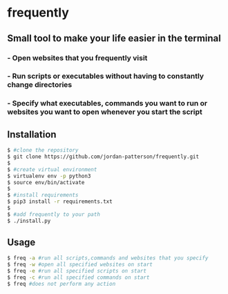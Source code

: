 # frequently
## Small tool to make your life easier in the terminal

### - Open websites that you frequently visit

### - Run scripts or executables without having to constantly change directories

### - Specify what executables, commands you want to run or websites you want to open whenever you start the script

## Installation
```bash
$ #clone the repository
$ git clone https://github.com/jordan-patterson/frequently.git
$
$ #create virtual environment
$ virtualenv env -p python3
$ source env/bin/activate
$
$ #install requirements
$ pip3 install -r requirements.txt
$ 
$ #add frequently to your path
$ ./install.py
```


## Usage
```bash
$ freq -a #run all scripts,commands and websites that you specify 
$ freq -w #open all specified websites on start
$ freq -e #run all specified scripts on start
$ freq -c #run all specified commands on start
$ freq #does not perform any action
```
